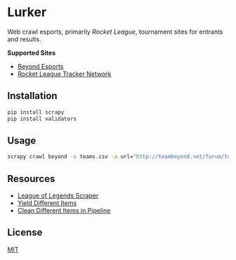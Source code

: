 # Lurker

Web crawl esports, primarily *Rocket League*, tournament sites for entrants and results. 

**Supported Sites**

* [Beyond Esports](http://teambeyond.net)
* [Rocket League Tracker Network](https://rocketleague.tracker.network)

## Installation

```bash
pip install scrapy
pip install validators
```

## Usage

```bash
scrapy crawl beyond -o teams.csv -a url="http://teambeyond.net/forum/tournaments/standings/160-astronauts-2000-rocket-league-3v3-1126-700pm-est/"
```

## Resources

* [League of Legends Scraper](https://medium.com/datadriveninvestor/how-i-created-a-league-of-legends-high-elo-database-using-scrapy-3becdee8f385)  
* [Yield Different Items](https://stackoverflow.com/questions/39227277/can-scrapy-yield-different-kinds-of-items)  
* [Clean Different Items in Pipeline](https://stackoverflow.com/questions/32743469/scrapy-python-multiple-item-classes-in-one-pipeline)  

## License

[MIT](https://choosealicense.com/licenses/mit/)
